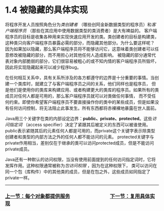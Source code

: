# 1.4 被隐藏的具体实现
将程序开发人员按照角色分为*类创建者* （哪些创阿金新数据类型的程序员）和*客户端程序员* （那些在其应用中使用数据类型的类消费者）是大有裨益的。
客户端程序员的目标是收集各种用来实现快速应用开发的类。类创建者的目标是构建类，这种类只向客户端程序员暴露必需的部分，而隐藏其他部分。为什么要这样呢？
因为如果加以隐藏，那么客户端程序员将不能够访问它，这意味着类创建者可以任意修改被隐藏的部分，而不用担心对其他任何人造成影响。
被隐藏的部分通常代表对象内部脆弱的部分，它们很容易被粗心的或不知内情的客户端程序员所毁坏，因此将实现隐藏起来可以减少程序bug。

在任何相互关系中，具有关系所涉及的各方都遵守的边界是十分重要的事情。当创建一个类库时，就建立了与客户端程序员之间的关系，他们同样也是程序员，
但是他们是使用你的类库来构建应用、或者构建更大的类库的程序员。如果所有的类成员对任何人都是可用的，那么客户端程序员就可以对类做任何事情，
而不受任何约束。即使你希望客户端程序员不要直接操作你的类中的某些成员，但是如果没有任何访问控制，将无法阻止此事发生。所有东西都将赤裸裸地暴露在世人面前。

Java用三个关键字在类的内部设定边界：**public、private、protected**。这些*访问指定词* （access specifier）决定了紧跟其后被定义的东西可以被谁使用。
public表示紧随其后的元素任何人都是可用的，而private这个关键字表示除类型创建者和类型的内部方法之外的任何人都不能访问的元素。
protected关键字与private作用相当，差别仅在于继承的类可以访问protected成员，但是不能访问private成员。

Java还有一种默认的访问权限，当没有使用前面提到的任何访问指定词时，它将发挥作用。这种权限通常被称为*包访问权限* ，因为在这种权限下，
类可以访问在同一个包（库构件）中的其他类的成员，但是在包之外，这些成员如同指定了private一样。

---

### [上一节：每个对象都提供服务](1.3_An_object_provides_services.md)　　　　　　　　[下一节：复用具体实现](1.5_Reusing_the_implementation.md)